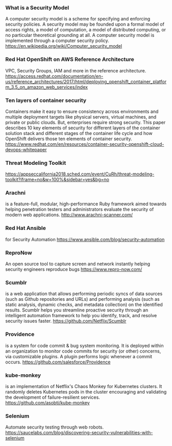 ### What is a Security Model
A computer security model is a scheme for specifying and enforcing security policies. A security model may be founded upon a formal model of access rights, a model of computation, a model of distributed computing, or no particular theoretical grounding at all. A computer security model is implemented through a computer security policy. https://en.wikipedia.org/wiki/Computer_security_model

### Red Hat OpenShift on AWS Reference Architecture
VPC, Security Groups, IAM and more in the reference architecture.  https://access.redhat.com/documentation/en-us/reference_architectures/2017/html/deploying_openshift_container_platform_3.5_on_amazon_web_services/index

### Ten layers of container security
Containers make it easy to ensure consistency across environments and multiple deployment targets like physical servers, virtual machines, and private or public clouds. But, enterprises require strong security. This paper describes 10 key elements of security for different layers of the container solution stack and different stages of the container life cycle and how OpenShift delivers those ten elements of container security.
https://www.redhat.com/en/resources/container-security-openshift-cloud-devops-whitepaper

### Threat Modeling Toolkit
https://appseccalifornia2018.sched.com/event/CuRh/threat-modeling-toolkit?iframe=no&w=100%&sidebar=yes&bg=no

### Arachni 
is a feature-full, modular, high-performance Ruby framework aimed towards helping penetration testers and administrators evaluate the security of modern web applications.
http://www.arachni-scanner.com/

### Red Hat Ansible 
for Security Automation
https://www.ansible.com/blog/security-automation

### ReproNow
An open source tool to capture screen and network instantly helping security engineers reproduce bugs
https://www.repro-now.com/

### Scumblr 
is a web application that allows performing periodic syncs of data sources (such as Github repositories and URLs) and performing analysis (such as static analysis, dynamic checks, and metadata collection) on the identified results. Scumblr helps you streamline proactive security through an intelligent automation framework to help you identify, track, and resolve security issues faster.
https://github.com/Netflix/Scumblr

### Providence
is a system for code commit & bug system monitoring. It is deployed within an organization to monitor code commits for security (or other) concerns, via customizable plugins. A plugin performs logic whenever a commit occurs.
https://github.com/salesforce/Providence

### kube-monkey
is an implementation of Netflix's Chaos Monkey for Kubernetes clusters. It randomly deletes Kubernetes pods in the cluster encouraging and validating the development of failure-resilient services.
https://github.com/asobti/kube-monkey

### Selenium
Automate security testing through web robots.
https://saucelabs.com/blog/discovering-security-vulnerabilities-with-selenium
